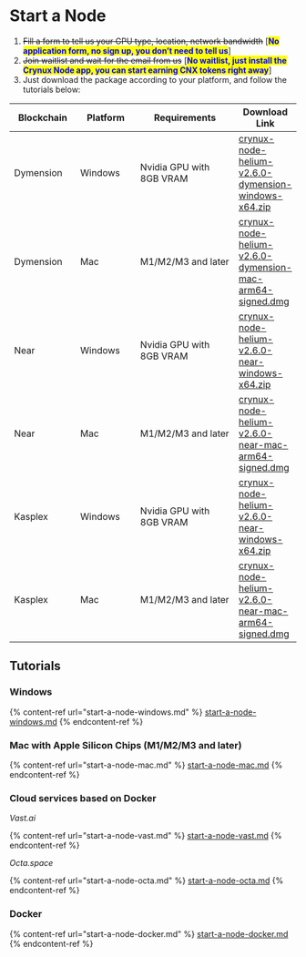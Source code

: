 # Start a Node

1. ~~Fill a form to tell us your GPU type, location, network bandwidth~~ \[<mark style="color:blue;">**No application form, no sign up, you don’t need to tell us**</mark>]
2. ~~Join waitlist and wait for the email from us~~ \[<mark style="color:blue;">**No waitlist, just install the Crynux Node app, you can start earning CNX tokens right away**</mark>]
3. Just download the package according to your platform, and follow the tutorials below:

<table>
    <thead>
        <tr>
            <th width="131">Blockchain</th>
            <th width="131">Platform</th>
            <th width="261">Requirements</th>
            <th data-type="content-ref">Download Link</th>
        </tr>
    </thead>
    <tbody>
        <tr>
            <td>Dymension</td>
            <td>Windows</td>
            <td>Nvidia GPU with 8GB VRAM</td>
            <td><a href="https://drive.google.com/uc?id=1KLgp428F43v--IRjJIGDZc1zS0UBoTyj&export=download">crynux-node-helium-v2.6.0-dymension-windows-x64.zip</a></td>
        </tr>
        <tr>
            <td>Dymension</td>
            <td>Mac</td>
            <td>M1/M2/M3 and later</td>
            <td><a href="https://github.com/crynux-network/crynux-node/releases/download/v2.6.0/crynux-node-helium-v2.6.0-dymension-mac-arm64-unsigned.dmg">crynux-node-helium-v2.6.0-dymension-mac-arm64-signed.dmg</a></td>
        </tr>
        <tr>
            <td>Near</td>
            <td>Windows</td>
            <td>Nvidia GPU with 8GB VRAM</td>
            <td><a href="https://drive.google.com/uc?id=1Z73vc0VfxPlhqKZadc_I7UjSiuwKWQUn&export=download">crynux-node-helium-v2.6.0-near-windows-x64.zip</a></td>
        </tr>
        <tr>
            <td>Near</td>
            <td>Mac</td>
            <td>M1/M2/M3 and later</td>
            <td><a href="https://github.com/crynux-network/crynux-node/releases/download/v2.6.0/crynux-node-helium-v2.6.0-near-mac-arm64-unsigned.dmg">crynux-node-helium-v2.6.0-near-mac-arm64-signed.dmg</a></td>
        </tr>
        <tr>
            <td>Kasplex</td>
            <td>Windows</td>
            <td>Nvidia GPU with 8GB VRAM</td>
            <td><a href="https://drive.google.com/uc?id=1YbqRASXSPIUFurQKeplNSiUT3pMCw3PB&export=download">crynux-node-helium-v2.6.0-near-windows-x64.zip</a></td>
        </tr>
        <tr>
            <td>Kasplex</td>
            <td>Mac</td>
            <td>M1/M2/M3 and later</td>
            <td><a href="https://github.com/crynux-network/crynux-node/releases/download/v2.6.0/crynux-node-helium-v2.6.0-kasplex-mac-arm64-unsigned.dmg">crynux-node-helium-v2.6.0-near-mac-arm64-signed.dmg</a></td>
        </tr>
    </tbody>
</table>

## Tutorials

### Windows

{% content-ref url="start-a-node-windows.md" %}
[start-a-node-windows.md](start-a-node-windows.md)
{% endcontent-ref %}

### Mac with Apple Silicon Chips (M1/M2/M3 and later)

{% content-ref url="start-a-node-mac.md" %}
[start-a-node-mac.md](start-a-node-mac.md)
{% endcontent-ref %}

### Cloud services based on Docker

*Vast.ai*

{% content-ref url="start-a-node-vast.md" %}
[start-a-node-vast.md](start-a-node-vast.md)
{% endcontent-ref %}

*Octa.space*

{% content-ref url="start-a-node-octa.md" %}
[start-a-node-octa.md](start-a-node-octa.md)
{% endcontent-ref %}

### Docker

{% content-ref url="start-a-node-docker.md" %}
[start-a-node-docker.md](start-a-node-docker.md)
{% endcontent-ref %}
